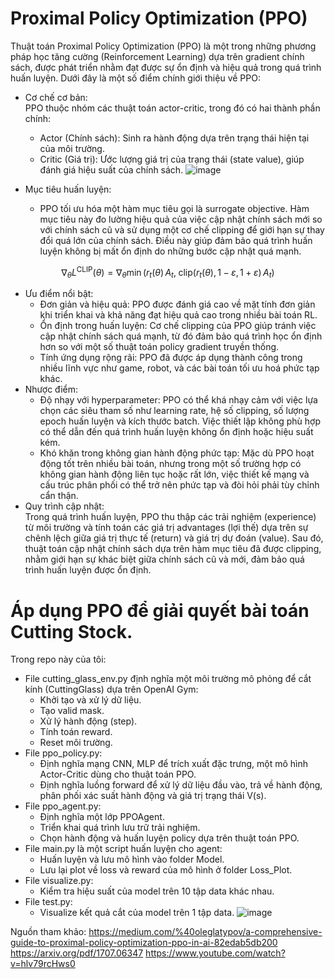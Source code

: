 # Proximal Policy Optimization (PPO) 
Thuật toán Proximal Policy Optimization (PPO) là một trong những phương pháp học tăng cường (Reinforcement Learning) dựa trên gradient chính sách, được phát triển nhằm đạt được sự ổn định và hiệu quả trong quá trình huấn luyện. Dưới đây là một số điểm chính giới thiệu về PPO:
- Cơ chế cơ bản:\
  PPO thuộc nhóm các thuật toán actor-critic, trong đó có hai thành phần chính:
  * Actor (Chính sách): Sinh ra hành động dựa trên trạng thái hiện tại của môi trường.
  * Critic (Giá trị): Ước lượng giá trị của trạng thái (state value), giúp đánh giá hiệu suất của chính sách.
    ![image](https://github.com/user-attachments/assets/9ed646e0-7b12-4dd4-bea8-eb904c315bcd)

- Mục tiêu huấn luyện:
  * PPO tối ưu hóa một hàm mục tiêu gọi là surrogate objective. Hàm mục tiêu này đo lường hiệu quả của việc cập nhật chính sách mới so với chính sách cũ và sử dụng một cơ chế clipping để giới hạn sự thay đổi quá lớn của chính sách. Điều này giúp đảm bảo quá trình huấn luyện không bị mất ổn định do những bước cập nhật quá mạnh.
  
$$
\nabla_\theta L^{\mathrm{CLIP}}(\theta) 
= \nabla_\theta \min \Big( 
    r_t(\theta)\,A_t,\; 
    \mathrm{clip}\big(r_t(\theta), 1 - \varepsilon, 1 + \varepsilon\big)\,A_t 
\Big)
$$

- Ưu điểm nổi bật:
  * Đơn giản và hiệu quả: PPO được đánh giá cao về mặt tính đơn giản khi triển khai và khả năng đạt hiệu quả cao trong nhiều bài toán RL.
  * Ổn định trong huấn luyện: Cơ chế clipping của PPO giúp tránh việc cập nhật chính sách quá mạnh, từ đó đảm bảo quá trình học ổn định hơn so với một số thuật toán policy gradient truyền thống.
  * Tính ứng dụng rộng rãi: PPO đã được áp dụng thành công trong nhiều lĩnh vực như game, robot, và các bài toán tối ưu hoá phức tạp khác.
- Nhược điểm:
  * Độ nhạy với hyperparameter: PPO có thể khá nhạy cảm với việc lựa chọn các siêu tham số như learning rate, hệ số clipping, số lượng epoch huấn luyện và kích thước batch. Việc thiết lập không phù hợp có thể dẫn đến quá trình huấn luyện không ổn định hoặc hiệu suất kém.
  * Khó khăn trong không gian hành động phức tạp: Mặc dù PPO hoạt động tốt trên nhiều bài toán, nhưng trong một số trường hợp có không gian hành động liên tục hoặc rất lớn, việc thiết kế mạng và cấu trúc phân phối có thể trở nên phức tạp và đòi hỏi phải tùy chỉnh cẩn thận.
- Quy trình cập nhật:\
Trong quá trình huấn luyện, PPO thu thập các trải nghiệm (experience) từ môi trường và tính toán các giá trị advantages (lợi thế) dựa trên sự chênh lệch giữa giá trị thực tế (return) và giá trị dự đoán (value). Sau đó, thuật toán cập nhật chính sách dựa trên hàm mục tiêu đã được clipping, nhằm giới hạn sự khác biệt giữa chính sách cũ và mới, đảm bảo quá trình huấn luyện được ổn định.

# Áp dụng PPO để giải quyết bài toán Cutting Stock.
Trong repo này của tôi: 
  - File cutting_glass_env.py định nghĩa một môi trường mô phỏng để cắt kính (CuttingGlass) dựa trên OpenAI Gym:
    * Khởi tạo và xử lý dữ liệu.
    * Tạo valid mask.
    * Xử lý hành động (step).
    * Tính toán reward.
    * Reset môi trường.
  - File ppo_policy.py:
    * Định nghĩa mạng CNN, MLP để trích xuất đặc trưng, một mô hình Actor-Critic dùng cho thuật toán PPO.
    * Định nghĩa luồng forward để xử lý dữ liệu đầu vào, trả về hành động, phân phối xác suất hành động và giá trị trạng thái V(s).
  - File ppo_agent.py:
    * Định nghĩa một lớp PPOAgent.
    * Triển khai quá trình lưu trữ trải nghiệm.
    * Chọn hành động và huấn luyện policy dựa trên thuật toán PPO.
  - File main.py là một script huấn luyện cho agent:
    * Huấn luyện và lưu mô hình vào folder Model.
    * Lưu lại plot về loss và reward của mô hình ở folder Loss_Plot.
  - File visualize.py:
    * Kiểm tra hiệu suất của model trên 10 tập data khác nhau.
  - File test.py:
    * Visualize kết quả cắt của model trên 1 tập data.
  ![image](https://github.com/user-attachments/assets/24b067f2-4720-4094-9b0c-75d4fcf72e9d)


Nguồn tham khảo:
https://medium.com/%40oleglatypov/a-comprehensive-guide-to-proximal-policy-optimization-ppo-in-ai-82edab5db200
https://arxiv.org/pdf/1707.06347
https://www.youtube.com/watch?v=hlv79rcHws0

